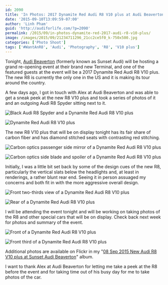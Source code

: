 ```yaml
---
id: 2090
title: 'In Photos: 2017 Dynamite Red Audi R8 V10 plus at Audi Beaverton'
date: '2015-09-10T13:09:59-07:00'
author: 'Linh Pham'
guid: 'http://audiforlife.com/?p=2090'
permalink: /2015/09/in-photos-dynamite-red-2017-audi-r8-v10-plus/
image: /images/2015/09/21234711296_21cc2ce5f0_k-750x500.jpg
categories: ['Photo Shoot']
tags: ['#WantAnR8', 'Audi', 'Photography', 'R8', 'V10 plus']
---
```


Tonight, [Audi Beaverton](http://www.audibeaverton.com/) (formerly known as Sunset Audi) will be hosting a grand re-opening event at their brand new Terminal, and one of the featured guests at the event will be a 2017 Dynamite Red Audi R8 V10 plus. The new R8 is currently the only one in the US and it is making its tour around the country.

A few days ago, I got in touch with Alex at Audi Beaverton and was able to get a sneak peek at the new R8 V10 plus and took a series of photos of it and an outgoing Audi R8 Spyder sitting next to it.

![Black Audi R8 Spyder and a Dynamite Red Audi R8 V10 plus](/images/2015/09/D8E_0118_Large.jpg)

![Dynamite Red Audi R8 V10 plus](/images/2015/09/D8E_0119_Large.jpg)

The new R8 V10 plus that will be on display tonight has its fair share of carbon fiber and has diamond stitched seats with contrasting red stitching.

![Carbon optics passenger side mirror of a Dynamite Red Audi R8 V10 plus](/images/2015/09/D8E_0148_Large.jpg)

![Carbon optics side blade and spoiler of a Dynamite Red Audi R8 V10 plus](/images/2015/09/D8E_0143_Large.jpg)

Initially, I was a little bit set back by some of the design cues of the new R8, particularly the vertical slats below the headlights and, at least in renderings, a rather blunt rear end. Seeing it in person assuaged my concerns and both fit in with the more aggressive overall design.

![Front two-thirds view of a Dynamite Red Audi R8 V10 plus](/images/2015/09/D8E_0135_Large.jpg)

![Rear of a Dynamite Red Audi R8 V10 plus](/images/2015/09/D8E_0129_Large.jpg)

I will be attending the event tonight and will be working on taking photos of the R8 and other special cars that will be on display. Check back next week for photos and summary of the event.

![Front of a Dynamite Red Audi R8 V10 plus](/images/2015/09/D8E_0147_Large.jpg)

![Front third of a Dynamite Red Audi R8 V10 plus](/images/2015/09/D8E_0137_Large.jpg)

Additional photos are available on Flickr in my "[08 Sep 2015 New Audi R8 V10 plus at Sunset Audi Beaverton](https://www.flickr.com/photos/questionlp/sets/72157658311240166/)" album.

I want to thank Alex at Audi Beaverton for letting me take a peek at the R8 before the event and for taking time out of his busy day for me to take photos of the car.
